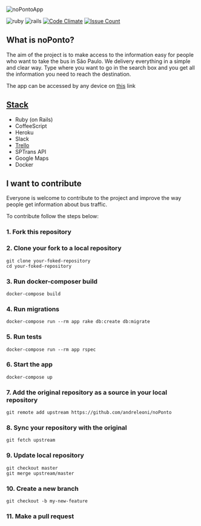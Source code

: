 ![noPontoApp](http://noponto.herokuapp.com/header.png)

![ruby](https://img.shields.io/badge/Ruby-2.3.4-red.svg)
![rails](https://img.shields.io/badge/Rails-5.0.1-red.svg)
[![Code Climate](https://codeclimate.com/github/andreleoni/noPonto/badges/gpa.svg)](https://codeclimate.com/github/andreleoni/noPonto) [![Issue Count](https://codeclimate.com/github/andreleoni/noPonto/badges/issue_count.svg)](https://codeclimate.com/github/andreleoni/noPonto)


## What is noPonto?

The aim of the project is to make access to the information easy for people who want to take the bus in São Paulo. We delivery everything in a simple and clear way. Type where you want to go in the search box and you get all the information you need to reach the destination.


The app can be accessed by any device on [this](http://noponto.herokuapp.com/) link

## [Stack](https://stackshare.io/noponto)
- Ruby (on Rails)
- CoffeeScript
- Heroku
- Slack
- [Trello](https://trello.com/b/paM4tPSh/nopontoapp)
- SPTrans API
- Google Maps
- Docker

## I want to contribute

Everyone is welcome to contribute to the project and improve the way people get information about bus traffic.

To contribute follow the steps below:

### 1. Fork this repository
### 2. Clone your fork to a local repository
```
git clone your-foked-repository
cd your-foked-repository
```
### 3. Run docker-composer build
```
docker-compose build
```
### 4. Run migrations
```
docker-compose run --rm app rake db:create db:migrate
```
### 5. Run tests
```
docker-compose run --rm app rspec
```
### 6. Start the app
```
docker-compose up
```
### 7. Add the original repository as a source in your local repository
```
git remote add upstream https://github.com/andreleoni/noPonto
```
### 8. Sync your repository with the original
```
git fetch upstream
```
### 9. Update local repository
```
git checkout master
git merge upstream/master
```
### 10. Create a new branch
```
git checkout -b my-new-feature
```
### 11. Make a pull request
